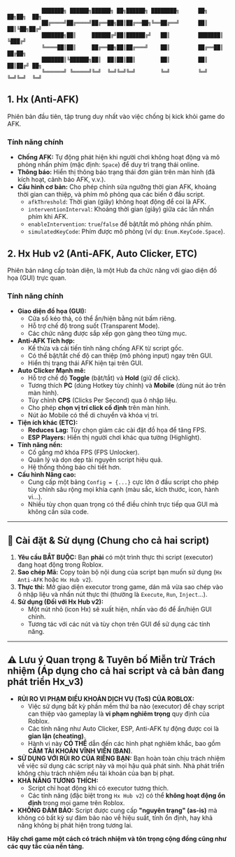 ```
           ███████╗ ██████╗██████╗ ██╗██████╗ ████████╗      ██╗  ██╗██╗  ██╗
           ██╔════╝██╔════╝██╔══██╗██║██╔══██╗╚══██╔══╝      ██║  ██║╚██╗██╔╝
           ███████╗██║     ██████╔╝██║██████╔╝   ██║         ███████║ ╚███╔╝
           ╚════██║██║     ██╔══██╗██║██╔═══╝    ██║         ██╔══██║ ██╔██╗
           ███████║╚██████╗██║  ██║██║██║        ██║         ██║  ██║██╔╝ ██╗
           ╚══════╝ ╚═════╝╚═╝  ╚═╝╚═╝╚═╝        ╚═╝         ╚═╝  ╚═╝╚═╝  ╚═╝
```
## 1. Hx (Anti-AFK)

Phiên bản đầu tiên, tập trung duy nhất vào việc chống bị kick khỏi game do AFK.

### Tính năng chính
* **Chống AFK:** Tự động phát hiện khi người chơi không hoạt động và mô phỏng nhấn phím (mặc định: `Space`) để duy trì trạng thái online.
* **Thông báo:** Hiển thị thông báo trạng thái đơn giản trên màn hình (đã kích hoạt, cảnh báo AFK, v.v.).
* **Cấu hình cơ bản:** Cho phép chỉnh sửa ngưỡng thời gian AFK, khoảng thời gian can thiệp, và phím mô phỏng qua các biến ở đầu script.
    * `afkThreshold`: Thời gian (giây) không hoạt động để coi là AFK.
    * `interventionInterval`: Khoảng thời gian (giây) giữa các lần nhấn phím khi AFK.
    * `enableIntervention`: `true`/`false` để bật/tắt mô phỏng nhấn phím.
    * `simulatedKeyCode`: Phím được mô phỏng (ví dụ: `Enum.KeyCode.Space`).


## 2. Hx Hub v2 (Anti-AFK, Auto Clicker, ETC)

Phiên bản nâng cấp toàn diện, là một Hub đa chức năng với giao diện đồ họa (GUI) trực quan.
### Tính năng chính

* **Giao diện đồ họa (GUI):**
    * Cửa sổ kéo thả, có thể ẩn/hiện bằng nút bấm riêng.
    * Hỗ trợ chế độ trong suốt (Transparent Mode).
    * Các chức năng được sắp xếp gọn gàng theo từng mục.
* **Anti-AFK Tích hợp:**
    * Kế thừa và cải tiến tính năng chống AFK từ script gốc.
    * Có thể bật/tắt chế độ can thiệp (mô phỏng input) ngay trên GUI.
    * Hiển thị trạng thái AFK hiện tại trên GUI.
* **Auto Clicker Mạnh mẽ:**
    * Hỗ trợ chế độ **Toggle** (bật/tắt) và **Hold** (giữ để click).
    * Tương thích **PC** (dùng Hotkey tùy chỉnh) và **Mobile** (dùng nút ảo trên màn hình).
    * Tùy chỉnh **CPS** (Clicks Per Second) qua ô nhập liệu.
    * Cho phép **chọn vị trí click cố định** trên màn hình.
    * Nút ảo Mobile có thể di chuyển và khóa vị trí.
* **Tiện ích khác (ETC):**
    * **Reduces Lag:** Tùy chọn giảm các cài đặt đồ họa để tăng FPS.
    * **ESP Players:** Hiển thị người chơi khác qua tường (Highlight).
* **Tính năng nền:**
    * Cố gắng mở khóa FPS (FPS Unlocker).
    * Quản lý và dọn dẹp tài nguyên script hiệu quả.
    * Hệ thống thông báo chi tiết hơn.
* **Cấu hình Nâng cao:**
    * Cung cấp một bảng `Config = {...}` cực lớn ở đầu script cho phép tùy chỉnh sâu rộng mọi khía cạnh (màu sắc, kích thước, icon, hành vi...).
    * Nhiều tùy chọn quan trọng có thể điều chỉnh trực tiếp qua GUI mà không cần sửa code.

---

## 🚀 Cài đặt & Sử dụng (Chung cho cả hai script)

1.  **Yêu cầu BẮT BUỘC:** Bạn **phải** có một trình thực thi script (executor) đang hoạt động trong Roblox.
2.  **Sao chép Mã:** Copy toàn bộ nội dung của script bạn muốn sử dụng (`Hx Anti-AFK` hoặc `Hx Hub v2`).
3.  **Thực thi:** Mở giao diện executor trong game, dán mã vừa sao chép vào ô nhập liệu và nhấn nút thực thi (thường là `Execute`, `Run`, `Inject`...).
4.  **Sử dụng (Đối với Hx Hub v2):**
    * Một nút nhỏ (icon Hx) sẽ xuất hiện, nhấn vào đó để ẩn/hiện GUI chính.
    * Tương tác với các nút và tùy chọn trên GUI để sử dụng các tính năng.

---

## ⚠️ Lưu ý Quan trọng & Tuyên bố Miễn trừ Trách nhiệm (Áp dụng cho cả hai script và cả bản đang phát triển Hx_v3)

* **RỦI RO VI PHẠM ĐIỀU KHOẢN DỊCH VỤ (ToS) CỦA ROBLOX:**
    * Việc sử dụng bất kỳ phần mềm thứ ba nào (executor) để chạy script can thiệp vào gameplay là **vi phạm nghiêm trọng** quy định của Roblox.
    * Các tính năng như Auto Clicker, ESP, Anti-AFK tự động được coi là **gian lận (cheating)**.
    * Hành vi này **CÓ THỂ** dẫn đến các hình phạt nghiêm khắc, bao gồm **CẤM TÀI KHOẢN VĨNH VIỄN (BAN)**.
* **SỬ DỤNG VỚI RỦI RO CỦA RIÊNG BẠN:** Bạn hoàn toàn chịu trách nhiệm về việc sử dụng các script này và mọi hậu quả phát sinh. Nhà phát triển không chịu trách nhiệm nếu tài khoản của bạn bị phạt.
* **KHẢ NĂNG TƯƠNG THÍCH:**
    * Script chỉ hoạt động khi có executor tương thích.
    * Các tính năng (đặc biệt trong `Hx Hub v2`) có thể **không hoạt động ổn định** trong mọi game trên Roblox.
* **KHÔNG ĐẢM BẢO:** Script được cung cấp **"nguyên trạng" (as-is)** mà không có bất kỳ sự đảm bảo nào về hiệu suất, tính ổn định, hay khả năng không bị phát hiện trong tương lai.

**Hãy chơi game một cách có trách nhiệm và tôn trọng cộng đồng cũng như các quy tắc của nền tảng.**
